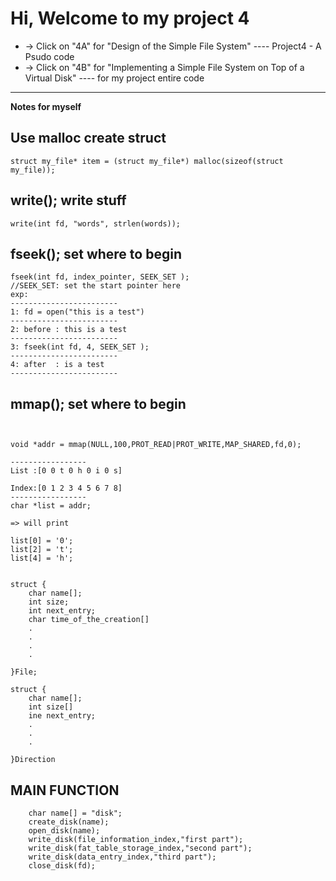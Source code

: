 # Hi, Welcome to my project 4

* -> Click on "4A" for "Design of the Simple File System" ---- Project4 - A Psudo code 
* -> Click on "4B" for "Implementing a Simple File System on Top of a Virtual Disk" ---- for my project entire code


 
-----------------------------------------------------


**Notes for myself**

## Use malloc create struct
```
struct my_file* item = (struct my_file*) malloc(sizeof(struct my_file));
```
## write(); write stuff
```
write(int fd, "words", strlen(words));
```


## fseek(); set where to begin
```
fseek(int fd, index_pointer, SEEK_SET );
//SEEK_SET: set the start pointer here 
exp: 
------------------------
1: fd = open("this is a test")
------------------------
2: before : this is a test 
------------------------
3: fseek(int fd, 4, SEEK_SET );
------------------------
4: after  : is a test
------------------------

```

## mmap(); set where to begin
```


void *addr = mmap(NULL,100,PROT_READ|PROT_WRITE,MAP_SHARED,fd,0);

-----------------
List :[0 0 t 0 h 0 i 0 s]

Index:[0 1 2 3 4 5 6 7 8] 
-----------------
char *list = addr;

=> will print

list[0] = '0';
list[2] = 't';
list[4] = 'h';


```


```
struct {
    char name[];
    int size;
    int next_entry;
    char time_of_the_creation[]
    .
    .
    .
    .

}File;
```

```
struct {
    char name[];
    int size[]
    ine next_entry;
    .
    .
    .

}Direction 
```

## MAIN FUNCTION 
```
    char name[] = "disk";    
    create_disk(name);
    open_disk(name);
    write_disk(file_information_index,"first part");
    write_disk(fat_table_storage_index,"second part");
    write_disk(data_entry_index,"third part");
    close_disk(fd);
```